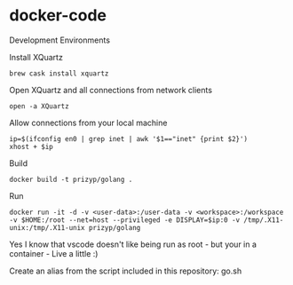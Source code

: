 # docker-code
Development Environments

Install XQuartz 

```
brew cask install xquartz
```

Open XQuartz and all connections from network clients

```
open -a XQuartz
```

Allow connections from your local machine 

```
ip=$(ifconfig en0 | grep inet | awk '$1=="inet" {print $2}')
xhost + $ip
```

Build
```
docker build -t prizyp/golang .
```

Run
```
docker run -it -d -v <user-data>:/user-data -v <workspace>:/workspace -v $HOME:/root --net=host --privileged -e DISPLAY=$ip:0 -v /tmp/.X11-unix:/tmp/.X11-unix prizyp/golang
```

Yes I know that vscode doesn't like being run as root - but your in a container - Live a little :)

Create an alias from the script included in this repository: go.sh
